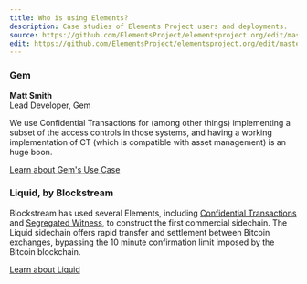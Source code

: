 ```yaml
---
title: Who is using Elements?
description: Case studies of Elements Project users and deployments.
source: https://github.com/ElementsProject/elementsproject.org/edit/master/source/case-studies/index.md
edit: https://github.com/ElementsProject/elementsproject.org/edit/master/source/case-studies/index.md
---
```


### Gem
<div class="ui icon message">
  <i class="icon quote left"></i>
  <div class="content">
    <div class="ui comments">
      <div class="comment">
        <div class="content">
          <strong class="author">Matt Smith</strong>
          <div class="metadata">Lead Developer, Gem</div>
          <div class="text">
            <p>We use Confidential Transactions for (among other things)
            implementing a subset of the access controls in those systems, and
            having a working implementation of CT (which is compatible with asset
            management) is an huge boon.</p>
          </div>
        </div>
      </div>
    </div>
  </div>
</div>

<a href="/case-studies/gem.html" class="ui huge right floated primary button">Learn about Gem's Use Case<i class="ui icon chevron right"></i></a>

<div style="clear: both;"></div>

### Liquid, by Blockstream
Blockstream has used several Elements, including [Confidential Transactions](/elements/confidential-transactions) and [Segregated Witness](/elements/segregated-witness), to construct the first commercial sidechain.  The Liquid sidechain offers rapid transfer and settlement between Bitcoin exchanges, bypassing the 10 minute confirmation limit imposed by the Bitcoin blockchain.

<a href="/sidechains/liquid" class="ui button huge primary">Learn about Liquid<i class="ui icon chevron right"></i></a>


<!-- ### Rootstock

### Gem -->
